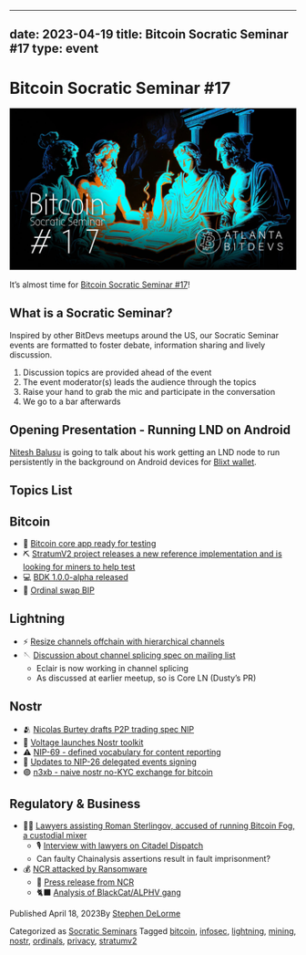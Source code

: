 
---
date: 2023-04-19
title: Bitcoin Socratic Seminar #17
type: event
---
# Bitcoin Socratic Seminar #17

![](content/uploads/2023/04/ATLBitDevs_2023-04-26_socratic-1568x882.jpg)

It’s almost time for [Bitcoin Socratic Seminar
#17](https://www.meetup.com/atlantabitdevs/events/292584775/)!

## What is a Socratic Seminar?

Inspired by other BitDevs meetups around the US, our Socratic Seminar events
are formatted to foster debate, information sharing and lively discussion.

  1. Discussion topics are provided ahead of the event
  2. The event moderator(s) leads the audience through the topics
  3. Raise your hand to grab the mic and participate in the conversation
  4. We go to a bar afterwards

## Opening Presentation - Running LND on Android

[Nitesh
Balusu](https://snort.social/p/npub1qgwhaaa2lsp54rl0hfx7qa3z678ax6wlre0em475rhpvl7n54cpqgg7y7n)
is going to talk about his work getting an LND node to run persistently in the
background on Android devices for [Blixt
wallet](https://blixtwallet.github.io/).

## Topics List

## Bitcoin

  * 📱 [Bitcoin core app ready for testing](https://bitcoincore.app/)
  * ⛏️ [StratumV2 project releases a new reference implementation and is looking for miners to help test](https://twitter.com/StratumV2/status/1646542195233640454)
  * 💻 [BDK 1.0.0-alpha released](https://github.com/bitcoindevkit/bdk/releases/tag/v1.0.0-alpha.0)
  * 💎 [Ordinal swap BIP](https://lists.linuxfoundation.org/pipermail/bitcoin-dev/2023-March/021521.html)

## Lightning

  * ⚡️ [Resize channels offchain with hierarchical channels](https://lists.linuxfoundation.org/pipermail/lightning-dev/2023-March/003886.html)
  * 🪡 [Discussion about channel splicing spec on mailing list](https://lists.linuxfoundation.org/pipermail/lightning-dev/2023-March/003895.html)
    * Eclair is now working in channel splicing
    * As discussed at earlier meetup, so is Core LN (Dusty’s PR)

## Nostr

  * 🫂 [Nicolas Burtey drafts P2P trading spec NIP](https://github.com/nostr-protocol/nips/pull/405)
  * 🔋 [Voltage launches Nostr toolkit](https://twitter.com/voltage_cloud/status/1646545761461497861)
  * ⚠️ [NIP-69 - defined vocabulary for content reporting](https://github.com/nostr-protocol/nips/pull/457/files)
  * 🔑 [Updates to NIP-26 delegated events signing](https://github.com/nostr-protocol/nips/pull/455)
  * 🟣 [n3xb - naive nostr no-KYC exchange for bitcoin](https://github.com/nobu-maeda/n3xb)

## Regulatory & Business

  * 👨‍⚖️ [Lawyers assisting Roman Sterlingov, accused of running Bitcoin Fog, a custodial mixer](https://www.torekeland.com/roman-sterlingov/)
    * 🎙️ [Interview with lawyers on Citadel Dispatch](https://www.podpage.com/citadeldispatch/cd100-the-disturbing-chainalysis-led-prosecution-of-roman-sterlingov-with-mike-hassard-and-tor-ekeland/)
    * Can faulty Chainalysis assertions result in fault imprisonment?
  * 💰 [NCR attacked by Ransomware](https://www.bleepingcomputer.com/news/security/ncr-suffers-aloha-pos-outage-after-blackcat-ransomware-attack/)
    * 📃 [Press release from NCR](https://www.businesswire.com/news/home/20230417005506/en/NCR-Reports-Cybersecurity-Incident)
    * 🐈‍⬛ [Analysis of BlackCat/ALPHV gang](https://www.varonis.com/blog/blackcat-ransomware)

Published April 18, 2023By [Stephen DeLorme](author/stephen/index.html)

Categorized as [Socratic Seminars](category/socratic-seminars/index.html)
Tagged [bitcoin](tag/bitcoin/index.html), [infosec](tag/infosec/index.html),
[lightning](tag/lightning/index.html), [mining](tag/mining/index.html),
[nostr](tag/nostr/index.html), [ordinals](tag/ordinals/index.html),
[privacy](tag/privacy/index.html), [stratumv2](tag/stratumv2/index.html)

#